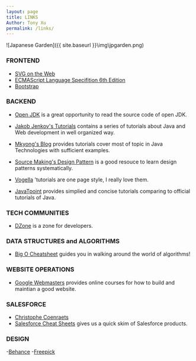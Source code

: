 ```yaml
---
layout: page
title: LINKS
Author: Tony Xu
permalink: /links/
---
```

![Japanese Garden]({{ site.baseurl }}\img\jpgarden.png)

### FRONTEND

- [SVG on the Web](https://svgontheweb.com/)
- [ECMAScript Language Specifition 6th Edition](http://www.ecma-international.org/ecma-262/6.0/)
- [Bootstrap](http://getbootstrap.com/)

### BACKEND
- [Open JDK](http://grepcode.com/project/repository.grepcode.com/java/root/jdk/openjdk/)
is a great opportunity to read the source code of open JDK.

- [Jakob Jenkov\'s Tutorials](http://tutorials.jenkov.com/)
contains a series of tutorials about Java and Web development in well
organized way.

- [Mkyong\'s Blog](https://www.mkyong.com/)
provides tutorials cover most of topic in Java Technologies with sufficient examples.

- [Source Making\'s Design Pattern](https://sourcemaking.com/design_patterns)
is a good resouce to learn design patterns systematically.

- [Vogella](http://www.vogella.com/tutorials/)
\'tutorials are one page style, I really love them.

- [JavaTpoint](http://www.javatpoint.com/)
provides simplied and concise tutorials comparing to official tutorials of Java.

### TECH COMMUNITIES

- [DZone](https://dzone.com/)
is a zone for developers.

### DATA STRUCTURES and ALGORITHMS

- [Big O Cheatsheet](http://www.bigocheatsheet.com/)
guides you in walking around the world of algorithms!

### WEBSITE OPERATIONS

- [Google Webmasters](https://www.google.com/webmasters/)
provides online courses for how to build and maintian a good website.

### SALESFORCE

- [Christophe Coenraets](http://coenraets.org/blog/)
- [Salesforce Cheat Sheets](https://developer.salesforce.com/page/Cheat_Sheets)
gives us a quick skim of Salesforce products.

### DESIGN
-[Behance](https://www.behance.net/)
-[Freepick](http://www.freepik.com/)
